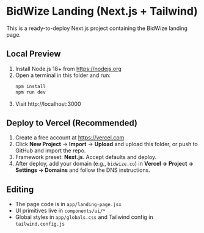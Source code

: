 # BidWize Landing (Next.js + Tailwind)

This is a ready-to-deploy Next.js project containing the BidWize landing page.

## Local Preview

1. Install Node.js 18+ from https://nodejs.org
2. Open a terminal in this folder and run:
   ```bash
   npm install
   npm run dev
   ```
3. Visit http://localhost:3000

## Deploy to Vercel (Recommended)

1. Create a free account at https://vercel.com
2. Click **New Project** → **Import** → **Upload** and upload this folder, or push to GitHub and import the repo.
3. Framework preset: **Next.js**. Accept defaults and deploy.
4. After deploy, add your domain (e.g., `bidwize.co`) in **Vercel → Project → Settings → Domains** and follow the DNS instructions.

## Editing

- The page code is in `app/landing-page.jsx`
- UI primitives live in `components/ui/*`
- Global styles in `app/globals.css` and Tailwind config in `tailwind.config.js`

